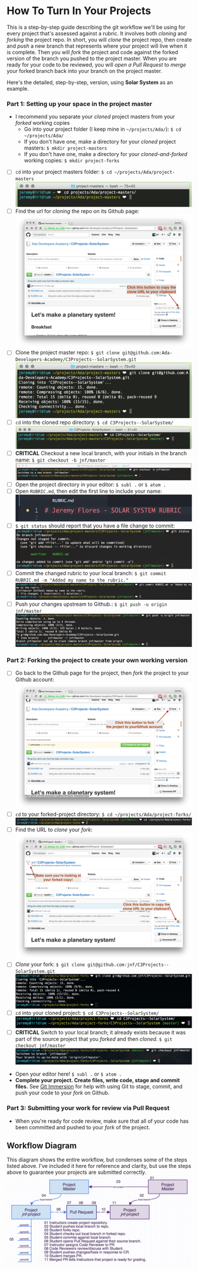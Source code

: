 # How To Turn In Your Projects

This is a step-by-step guide describing the git workflow we'll be using for every project that's assessed against a rubric. It involves both _cloning_ and _forking_ the project repo. In short, you will _clone_ the project repo, then create and _push_ a new branch that represents where your project will live when it is complete. Then you will _fork_ the project and code against the forked version of the branch you pushed to the project master. When you are ready for your code to be reviewed, you will _open a Pull Request_ to _merge_ your forked branch back into your branch on the project master.

Here's the detailed, step-by-step, version, using __Solar System__ as an example.

### Part 1: Setting up your space in the project master
- I recommend you separate your _cloned_ project masters from your _forked_ working copies
  - Go into your project folder (I keep mine in `~/projects/Ada/`): `$ cd ~/projects/Ada/`
  - If you don't have one, make a directory for your _cloned_ project masters: `$ mkdir project-masters`
  - If you don't have one, make a directory for your _cloned-and-forked_ working copies: `$ mkdir project-forks`
- [ ] `cd` into your project masters folder: `$ cd ~/projects/Ada/project-masters` ![`cd` into your project masters folder](project-masters.png)
- [ ] Find the url for _cloning_ the repo on its Github page: ![Find the Clone URL button](clone-url-button.png)
- [ ] Clone the project master repo: `$ git clone git@github.com:Ada-Developers-Academy/C3Projects--SolarSystem.git` ![Clone the project repo](clone-project-master.png)
- [ ] `cd` into the cloned repo directory: `$ cd C3Projects--SolarSystem/` ![cd into your cloned project](cd-solar-system.png)
- [ ] __CRITICAL__ Checkout a new local branch, with your initials in the branch name: `$ git checkout -b jnf/master` ![Checkout new local branch](checkout-jnf-master.png)
- [ ] Open the project directory in your editor: `$ subl .` or `$ atom .`
- [ ] Open `RUBRIC.md`, then edit the first line to include your name: ![Add name to Rubric](name-in-rubric.png)
- [ ] `$ git status` should report that you have a file change to commit: ![Change to Rubric](git-status-rubric.png)
- [ ] Commit the changed rubric to your local branch: `$ git commit RUBRIC.md -m "Added my name to the rubric."` ![Commit rubric changes](commit-name-to-rubric.png)
- [ ] Push your changes upstream to Github.: `$ git push -u origin jnf/master` ![Push your branch upstream](push-branch-upstream.png)

### Part 2: Forking the project to create your own working version
- [ ] Go back to the Github page for the project, then _fork_ the project to your Github account: ![Fork the project](fork-the-project.png)
- [ ] `cd` to your forked-project directory: `$ cd ~/projects/Ada/project-forks/` ![Go to your project forks](project-forks.png)
- [ ] Find the URL to _clone_ your _fork_: ![Clone your fork](button-for-cloning-fork.png)
- [ ] _Clone_ your fork: `$ git clone git@github.com:jnf/C3Projects--SolarSystem.git` ![Clone your fork](clone-your-fork.png)
- [ ] `cd` into your cloned project: `$ cd C3Projects--SolarSystem/` ![cd into clone](cd-into-clone.png)
- [ ] __CRITICAL__ Switch to your local branch; it already exists because it was part of the source project that you _forked_ and then _cloned_. `$ git checkout jnf/master` ![Switch to your branch](switch-to-your-branch.png)
- Open your editor here! `$ subl .` or `$ atom .`
- __Complete your project. Create files, write code, stage and commit files.__ See [Git Immersion](http://gitimmersion.com/index.html) for help with using Git to stage, commit, and push your code to your _fork_ on Github.

### Part 3: Submitting your work for review via Pull Request
- When you're ready for code review, make sure that all of your code has been committed and pushed to your _fork_ of the project.

## Workflow Diagram

This diagram shows the entire workflow, but condenses some of the steps listed above. I've included it here for reference and clarity, but use the steps above to guarantee your projects are submitted correctly. ![Git workflow diagram](project-turn-in-workflow.png)

